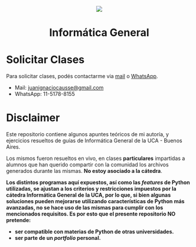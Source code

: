 <p align="center">
  <img src="https://uca.edu.ar/assets/img/logo.png" />
</p>
<h1 align="center">Informática General</h1>

# Solicitar Clases
Para solicitar clases, podés contactarme via [mail](mailto:juanignaciocausse@gmail.com) o [WhatsApp](https://wa.me/541151788155).
* Mail: juanignaciocausse@gmail.com
* WhatsApp: 11-5178-8155


# Disclaimer
Este repositorio contiene algunos apuntes teóricos de mi autoría, y ejercicios resueltos de guías de Informática General de la UCA - Buenos Aires.

Los mismos fueron resueltos en vivo, en clases **particulares** impartidas a alumnos que han querido compartir con la comunidad los archivos generados durante las mismas. **No estoy asociado a la cátedra**.

**Los distintos programas aquí expuestos, así como las _features_ de Python utilizadas, se ajustan a los criterios y restricciones impuestos por la cátedra
Informática General de la UCA, por lo que, si bien algunas soluciones pueden mejorarse utilizando características de Python más avanzadas, no se hace uso de 
las mismas para cumplir con los mencionados requisitos. Es por esto que el presente repositorio NO pretende:**
* **ser compatible con materias de Python de otras universidades.**
* **ser parte de un _portfolio_ personal.**
